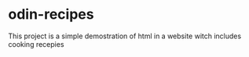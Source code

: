 # odin-recipes
This project is a simple demostration of html in a website witch includes cooking recepies 
